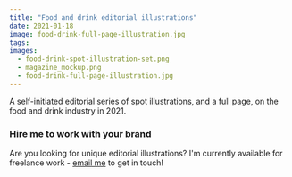 ```yaml
---
title: "Food and drink editorial illustrations"
date: 2021-01-18
image: food-drink-full-page-illustration.jpg
tags:
images:
  - food-drink-spot-illustration-set.png
  - magazine_mockup.png
  - food-drink-full-page-illustration.jpg
---
```


A self-initiated editorial series of spot illustrations, and a full page, on the food and drink industry in 2021.

### Hire me to work with your brand
Are you looking for unique editorial illustrations? I'm currently available for freelance work - [email me](mailto:vicky@vickyhughes.co.uk) to get in touch!
